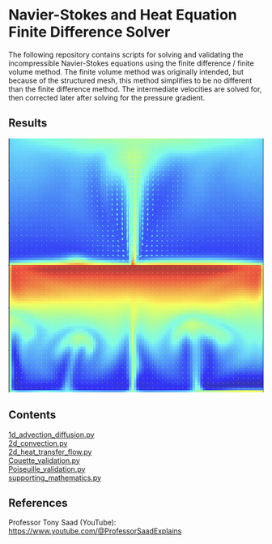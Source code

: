 # Navier-Stokes and Heat Equation Finite Difference Solver

The following repository contains scripts for solving and validating the incompressible Navier-Stokes equations using the finite difference / finite volume method. The finite volume method was originally intended, but because of the structured mesh, this method simplifies to be no different than the finite difference method. The intermediate velocities are solved for, then corrected later after solving for the pressure gradient. 

## Results

![Heat Transfer](assets/heat_transfer.png)

## Contents

[1d_advection_diffusion.py](#1d_advection_diffusionpy)  
[2d_convection.py](#1d_advection_diffusionpy)  
[2d_heat_transfer_flow.py](#1d_advection_diffusionpy)  
[Couette_validation.py](#Couette_validationpy)  
[Poiseuille_validation.py](#Poiseuille_validationpy)  
[supporting_mathematics.py](#supporting_mathematicspy)  

## References

Professor Tony Saad (YouTube): https://www.youtube.com/@ProfessorSaadExplains
